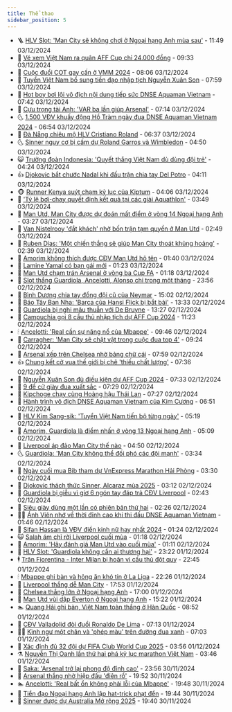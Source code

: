 ```yaml
---
title: Thể thao
sidebar_position: 5
---
```


<!-- vnexpress-the-thao:START -->
- 🪜 [HLV Slot: &#39;Man City sẽ không chơi ở Ngoại hạng Anh mùa sau&#39;](https://vnexpress.net/hlv-slot-man-city-se-khong-choi-o-ngoai-hang-anh-mua-sau-4823382.html) - 11:49 03/12/2024
- 🦩 [Vé xem Việt Nam ra quân AFF Cup chỉ 24.000 đồng](https://vnexpress.net/ve-xem-viet-nam-ra-quan-aff-cup-chi-24-000-dong-4823353.html) - 09:33 03/12/2024
- 🧰 [Cuộc đuổi COT gay cấn ở VMM 2024](https://vnexpress.net/cuoc-duoi-cot-gay-can-o-vmm-2024-4823215.html) - 08:06 03/12/2024
- 🤗 [Tuyển Việt Nam bổ sung tiền đạo nhập tịch Nguyễn Xuân Son](https://vnexpress.net/tuyen-viet-nam-bo-sung-tien-dao-nhap-tich-nguyen-xuan-son-4823299.html) - 07:59 03/12/2024
- 🥳 [Hot boy bơi lội vô địch nội dung tiếp sức DNSE Aquaman Vietnam](https://vnexpress.net/hot-boy-boi-loi-vo-dich-noi-dung-tiep-suc-dnse-aquaman-vietnam-4822856.html) - 07:42 03/12/2024
- 🦣 [Cựu trọng tài Anh: &#39;VAR ba lần giúp Arsenal&#39;](https://vnexpress.net/cuu-trong-tai-anh-var-ba-lan-giup-arsenal-4823199.html) - 07:14 03/12/2024
- 🌜 [1.500 VĐV khuấy động Hồ Tràm ngày đua DNSE Aquaman Vietnam 2024](https://vnexpress.net/1-500-vdv-khuay-dong-ho-tram-ngay-dua-dnse-aquaman-vietnam-2024-4822699.html) - 06:54 03/12/2024
- 🫶 [Đà Nẵng chiêu mộ HLV Cristiano Roland](https://vnexpress.net/da-nang-chieu-mo-hlv-cristiano-roland-4823221.html) - 06:37 03/12/2024
- 🌜 [Sinner nguy cơ bị cấm dự Roland Garros và Wimbledon](https://vnexpress.net/sinner-nguy-co-bi-cam-du-roland-garros-va-wimbledon-4823201.html) - 04:50 03/12/2024
- 😺 [Trưởng đoàn Indonesia: &#39;Quyết thắng Việt Nam dù dùng đội trẻ&#39;](https://vnexpress.net/truong-doan-indonesia-quyet-thang-viet-nam-du-dung-doi-tre-4822990.html) - 04:24 03/12/2024
- 👍 [Djokovic bắt chước Nadal khi đấu trận chia tay Del Potro](https://vnexpress.net/djokovic-bat-chuoc-nadal-khi-dau-tran-chia-tay-del-potro-4823163.html) - 04:11 03/12/2024
- 🐵 [Runner Kenya suýt chạm kỷ lục của Kiptum](https://vnexpress.net/runner-kenya-suyt-cham-ky-luc-cua-kiptum-4823166.html) - 04:06 03/12/2024
- 💫 [&#39;Tỷ lệ bơi-chạy quyết định kết quả tại các giải Aquathlon&#39;](https://vnexpress.net/ty-le-boi-chay-quyet-dinh-ket-qua-tai-cac-giai-aquathlon-4822987.html) - 03:49 03/12/2024
- 🦆 [Man Utd, Man City được dự đoán mất điểm ở vòng 14 Ngoại hạng Anh](https://vnexpress.net/man-utd-man-city-duoc-du-doan-mat-diem-o-vong-14-ngoai-hang-anh-4823133.html) - 03:27 03/12/2024
- 🙉 [Van Nistelrooy &#39;đắt khách&#39; nhờ bốn trận tạm quyền ở Man Utd](https://vnexpress.net/van-nistelrooy-dat-khach-nho-bon-tran-tam-quyen-o-man-utd-4823105.html) - 02:49 03/12/2024
- 📝 [Ruben Dias: &#39;Một chiến thắng sẽ giúp Man City thoát khủng hoảng&#39;](https://vnexpress.net/ruben-dias-mot-chien-thang-se-giup-man-city-thoat-khung-hoang-4823065.html) - 02:39 03/12/2024
- 💯 [Amorim không thích được CĐV Man Utd hô tên](https://vnexpress.net/amorim-khong-thich-duoc-cdv-man-utd-ho-ten-4823066.html) - 01:40 03/12/2024
- 🌈 [Lamine Yamal có bạn gái mới](https://vnexpress.net/lamine-yamal-co-ban-gai-moi-4823047.html) - 01:23 03/12/2024
- 🦩 [Man Utd chạm trán Arsenal ở vòng ba Cup FA](https://vnexpress.net/man-utd-cham-tran-arsenal-o-vong-ba-cup-fa-4823046.html) - 01:18 03/12/2024
- 🐲 [Slot thắng Guardiola, Ancelotti, Alonso chỉ trong một tháng](https://vnexpress.net/slot-thang-guardiola-ancelotti-alonso-chi-trong-mot-thang-4822920.html) - 23:56 02/12/2024
- 🌁 [Bình Dương chia tay đồng đội cũ của Neymar](https://vnexpress.net/binh-duong-chia-tay-dong-doi-cu-cua-neymar-4823017.html) - 15:02 02/12/2024
- 💯 [Báo Tây Ban Nha: &#39;Barca của Hansi Flick bị bắt bài&#39;](https://vnexpress.net/bao-tay-ban-nha-barca-cua-hansi-flick-bi-bat-bai-4823000.html) - 13:33 02/12/2024
- 🌝 [Guardiola bị nghi mâu thuẫn với De Bruyne](https://vnexpress.net/guardiola-bi-nghi-mau-thuan-voi-de-bruyne-4822996.html) - 13:27 02/12/2024
- 🤖 [Campuchia gọi 8 cầu thủ nhập tịch dự AFF Cup 2024](https://vnexpress.net/campuchia-goi-8-cau-thu-nhap-tich-du-aff-cup-2024-4822977.html) - 11:23 02/12/2024
- 🕯 [Ancelotti: &#39;Real cần sự năng nổ của Mbappe&#39;](https://vnexpress.net/ancelotti-real-can-su-nang-no-cua-mbappe-4822894.html) - 09:46 02/12/2024
- 🧰 [Carragher: &#39;Man City sẽ chật vật trong cuộc đua top 4&#39;](https://vnexpress.net/carragher-man-city-se-chat-vat-trong-cuoc-dua-top-4-4822837.html) - 09:24 02/12/2024
- 🥳 [Arsenal xếp trên Chelsea nhờ bảng chữ cái](https://vnexpress.net/arsenal-xep-tren-chelsea-nho-bang-chu-cai-4821909.html) - 07:59 02/12/2024
- 👍 [Chung kết cờ vua thế giới bị chê &#39;thiếu chất lượng&#39;](https://vnexpress.net/chung-ket-co-vua-the-gioi-bi-che-thieu-chat-luong-4822690.html) - 07:36 02/12/2024
- 💪 [Nguyễn Xuân Son đủ điều kiện dự AFF Cup 2024](https://vnexpress.net/nguyen-xuan-son-du-dieu-kien-du-aff-cup-2024-4822801.html) - 07:33 02/12/2024
- 👹 [9 đề cử giày đua xuất sắc](https://vnexpress.net/9-de-cu-giay-dua-xuat-sac-4822777.html) - 07:29 02/12/2024
- 🧰 [Kipchoge chạy cùng Hoàng hậu Thái Lan](https://vnexpress.net/kipchoge-chay-cung-hoang-hau-thai-lan-4822806.html) - 07:27 02/12/2024
- 🚀 [Hành trình vô địch DNSE Aquaman Vietnam của Kim Cương](https://vnexpress.net/hanh-trinh-vo-dich-dnse-aquaman-vietnam-cua-kim-cuong-4822714.html) - 06:51 02/12/2024
- 🎃 [HLV Kim Sang-sik: &#39;Tuyển Việt Nam tiến bộ từng ngày&#39;](https://vnexpress.net/hlv-kim-sang-sik-tuyen-viet-nam-tien-bo-tung-ngay-4822768.html) - 05:19 02/12/2024
- 🧰 [Amorim, Guardiola là điểm nhấn ở vòng 13 Ngoại hạng Anh](https://vnexpress.net/amorim-guardiola-la-diem-nhan-o-vong-13-ngoai-hang-anh-4822660.html) - 05:09 02/12/2024
- 👀 [Liverpool áp đảo Man City thế nào](https://vnexpress.net/liverpool-ap-dao-man-city-the-nao-4822695.html) - 04:50 02/12/2024
- 🌜 [Guardiola: &#39;Man City không thể đối phó các đội mạnh&#39;](https://vnexpress.net/guardiola-man-city-khong-the-doi-pho-cac-doi-manh-4822682.html) - 03:34 02/12/2024
- 🫶 [Ngày cuối mua Bib tham dự VnExpress Marathon Hải Phòng](https://vnexpress.net/ngay-cuoi-mua-bib-tham-du-vnexpress-marathon-hai-phong-4822688.html) - 03:30 02/12/2024
- 🦄 [Djokovic thách thức Sinner, Alcaraz mùa 2025](https://vnexpress.net/djokovic-thach-thuc-sinner-alcaraz-mua-2025-4822685.html) - 03:12 02/12/2024
- 🥳 [Guardiola bị giễu vì giơ 6 ngón tay đáp trả CĐV Liverpool](https://vnexpress.net/guardiola-bi-gieu-vi-gio-6-ngon-tay-dap-tra-cdv-liverpool-4822648.html) - 02:43 02/12/2024
- 🐲 [Siêu giày dùng một lần có phiên bản thứ hai](https://vnexpress.net/sieu-giay-dung-mot-lan-co-phien-ban-thu-hai-4822655.html) - 02:26 02/12/2024
- 🧑‍🏫 [Ánh Viên nhớ về thời đỉnh cao khi thi đấu DNSE Aquaman Vietnam](https://vnexpress.net/anh-vien-nho-ve-thoi-dinh-cao-khi-thi-dau-dnse-aquaman-vietnam-4822427.html) - 01:46 02/12/2024
- 🤔 [Sifan Hassan là VĐV điền kinh nữ hay nhất 2024](https://vnexpress.net/sifan-hassan-la-vdv-dien-kinh-nu-hay-nhat-2024-4822606.html) - 01:24 02/12/2024
- 😺 [Salah ám chỉ rời Liverpool cuối mùa](https://vnexpress.net/salah-am-chi-roi-liverpool-cuoi-mua-4822586.html) - 01:18 02/12/2024
- 💪 [Amorim: &#39;Hãy đánh giá Man Utd vào cuối mùa&#39;](https://vnexpress.net/amorim-hay-danh-gia-man-utd-vao-cuoi-mua-4822590.html) - 01:11 02/12/2024
- 💼 [HLV Slot: &#39;Guardiola không cần ai thương hại&#39;](https://vnexpress.net/hlv-slot-guardiola-khong-can-ai-thuong-hai-4822585.html) - 23:22 01/12/2024
- 🕴 [Trận Fiorentina - Inter Milan bị hoãn vì cầu thủ đột quỵ](https://vnexpress.net/tran-fiorentina-inter-milan-bi-hoan-vi-cau-thu-dot-quy-4822579.html) - 22:45 01/12/2024
- 🕯 [Mbappe ghi bàn và hỏng ăn khó tin ở La Liga](https://vnexpress.net/mbappe-ghi-ban-va-hong-an-kho-tin-o-la-liga-4822575.html) - 22:26 01/12/2024
- 📝 [Liverpool thắng dễ Man City](https://vnexpress.net/liverpool-thang-de-man-city-4822574.html) - 17:53 01/12/2024
- 🧐 [Chelsea thắng lớn ở Ngoại hạng Anh](https://vnexpress.net/chelsea-thang-lon-o-ngoai-hang-anh-4822570.html) - 17:00 01/12/2024
- 🙉 [Man Utd vùi dập Everton ở Ngoại hạng Anh](https://vnexpress.net/man-utd-vui-dap-everton-o-ngoai-hang-anh-4822564.html) - 15:22 01/12/2024
- 🏊 [Quang Hải ghi bàn, Việt Nam toàn thắng ở Hàn Quốc](https://vnexpress.net/quang-hai-ghi-ban-viet-nam-toan-thang-o-han-quoc-4822517.html) - 08:52 01/12/2024
- 🌊 [CĐV Valladolid đòi đuổi Ronaldo De Lima](https://vnexpress.net/cdv-valladolid-doi-duoi-ronaldo-de-lima-4822449.html) - 07:13 01/12/2024
- 👨‍🏫 [Kình ngư một chân và &#39;phép màu&#39; trên đường đua xanh](https://vnexpress.net/kinh-ngu-mot-chan-va-phep-mau-tren-duong-dua-xanh-4822446.html) - 07:03 01/12/2024
- 🥷 [Xác định đủ 32 đội dự FIFA Club World Cup 2025](https://vnexpress.net/xac-dinh-du-32-doi-du-fifa-club-world-cup-2025-4822378.html) - 03:56 01/12/2024
- ⚗️ [Nguyễn Thị Oanh lần thứ hai phá kỷ lục marathon Việt Nam](https://vnexpress.net/nguyen-thi-oanh-lan-thu-hai-pha-ky-luc-marathon-viet-nam-4822393.html) - 03:46 01/12/2024
- 🌮 [Saka: &#39;Arsenal trở lại phong độ đỉnh cao&#39;](https://vnexpress.net/saka-arsenal-tro-lai-phong-do-dinh-cao-4822373.html) - 23:56 30/11/2024
- 🤩 [Arsenal thắng nhờ hiệp đấu &#39;điên rồ&#39;](https://vnexpress.net/arsenal-thang-nho-hiep-dau-dien-ro-4822368.html) - 19:52 30/11/2024
- 🏊 [Ancelotti: &#39;Real bất ổn không phải lỗi của Mbappe&#39;](https://vnexpress.net/ancelotti-real-bat-on-khong-phai-loi-cua-mbappe-4822352.html) - 19:48 30/11/2024
- 🐎 [Tiền đạo Ngoại hạng Anh lập hat-trick phạt đền](https://vnexpress.net/tien-dao-ngoai-hang-anh-lap-hat-trick-phat-den-4822364.html) - 19:44 30/11/2024
- 💫 [Sinner được dự Australia Mở rộng 2025](https://vnexpress.net/sinner-duoc-du-australia-mo-rong-2025-4822355.html) - 19:40 30/11/2024<!-- vnexpress-the-thao:END -->

